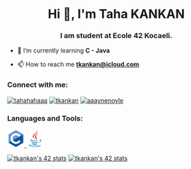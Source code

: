 <h1 align="center">Hi 👋, I'm Taha KANKAN</h1>
<h3 align="center">I am student at Ecole 42 Kocaeli.</h3>

- 🌱 I’m currently learning **C - Java**

- 📫 How to reach me **tkankan@icloud.com**

<h3 align="left">Connect with me:</h3>
<p align="left">
<a href="https://twitter.com/tahahahaaa" target="blank"><img align="center" src="https://raw.githubusercontent.com/rahuldkjain/github-profile-readme-generator/master/src/images/icons/Social/twitter.svg" alt="tahahahaaa" height="30" width="40" /></a>
<a href="https://linkedin.com/in/tkankan" target="blank"><img align="center" src="https://raw.githubusercontent.com/rahuldkjain/github-profile-readme-generator/master/src/images/icons/Social/linked-in-alt.svg" alt="tkankan" height="30" width="40" /></a>
<a href="https://instagram.com/aaaynenoyle" target="blank"><img align="center" src="https://raw.githubusercontent.com/rahuldkjain/github-profile-readme-generator/master/src/images/icons/Social/instagram.svg" alt="aaaynenoyle" height="30" width="40" /></a>
</p>

<h3 align="left">Languages and Tools:</h3>
<p align="left"> <a href="https://www.cprogramming.com/" target="_blank" rel="noreferrer"> <img src="https://raw.githubusercontent.com/devicons/devicon/master/icons/c/c-original.svg" alt="c" width="40" height="40"/> </a> <a href="https://www.java.com" target="_blank" rel="noreferrer"> <img src="https://raw.githubusercontent.com/devicons/devicon/master/icons/java/java-original.svg" alt="java" width="40" height="40"/> </a> </p>

<a href="https://profile.intra.42.fr/users/tkankan"><img width="48%" src="https://badge42.vercel.app/api/v2/cl1lkdqj3000609l1klzziqu1/stats?cursusId=21&coalitionId=undefined" alt="tkankan's 42 stats"/></a>
  <a href="https://profile.intra.42.fr/users/tkankan"><img width="48%" src="https://badge42.vercel.app/api/v2/cl1lkdqj3000609l1klzziqu1/stats?cursusId=9&coalitionId=undefined" alt="tkankan's 42 stats" /></a>
